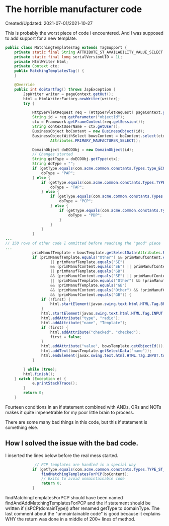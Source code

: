 # The horrible manufacturer code
<p class='editDate'>Created/Updated: 2021-07-01/2021-10-27</p>

This is probably the worst piece of code i encountered. And I was supposed to add support for a new template.

``` java
public class MatchingTemplatesTag extends TagSupport {
    private static final String ATTRIBUTE_ST_AVAILABILITY_VALUE_SELECT = "attribute[st_Availability].value";
    private static final long serialVersionUID = 1L;
    private HtmlWriter html;
    private Context ctx;
    public MatchingTemplatesTag() {
    }

    @Override
    public int doStartTag() throws JspException {
        JspWriter writer = pageContext.getOut();
        html = HtmlWriterFactory.newWriter(writer);
        try {

            HttpServletRequest req = (HttpServletRequest) pageContext.getRequest();
            String id = req.getParameter("objectId");
            ctx = Framework.getFrameContext(req.getSession());
            String contextUserName = ctx.getUser();
            BusinessObject boContent = new BusinessObject(id);
            BusinessObjectWithSelect bowsContent = boContent.select(ctx, new StringList(
                    Attributes.PRIMARY_MAUFACTURER_SELECT));

            DomainObject doECOObj = new DomainObject(id);
            // Changes started
            String getType = doECOObj.getType(ctx);
            String doType = "";
            if (getType.equals(com.acme.common.constants.Types.type_ECO)) {
                doType = "PAP";
            } else {
                if (getType.equals(com.acme.common.constants.Types.TYPE_ST_TAPECO)) {
                    doType = "TAP";
                } else {
                    if (getType.equals(com.acme.common.constants.Types.TYPE_ST_PCPECO)) {
                        doType = "PCP";
                    } else {
                        if (getType.equals(com.acme.common.constants.Types.TYPE_ST_PDPECO)) {
                            doType = "PDP";
                        }
                    }
                }
            }
...
// 150 rows of other code I ommitted before reaching the "good" piece
...    
            primManufTemplate = bowsTemplate.getSelectData(Attributes.PRIMARY_MAUFACTURER_SELECT);
            if (primManufTemplate.equals("Other") && primManufContent.equals("Other")
                    || primManufTemplate.equals("SE")
                    && (primManufContent.equals("SE") || primManufContent.equals("GB"))
                    || primManufTemplate.equals("GB")
                    && (primManufContent.equals("SE") || primManufContent.equals("GB"))
                    || !primManufTemplate.equals("Other") && !primManufTemplate.equals("SE")
                    && !primManufTemplate.equals("GB")
                    && !primManufContent.equals("Other") && !primManufContent.equals("SE")
                    && !primManufContent.equals("GB")) {
                if (!first) {
                    html.startElement(javax.swing.text.html.HTML.Tag.BR.toString());
                }
                html.startElement(javax.swing.text.html.HTML.Tag.INPUT.toString());
                html.addAttribute("type", "radio");
                html.addAttribute("name", "Template");
                if (first) {
                    html.addAttribute("checked", "checked");
                    first = false;
                }
                html.addAttribute("value", bowsTemplate.getObjectId());
                html.addText(bowsTemplate.getSelectData("name"));
                html.endElement(javax.swing.text.html.HTML.Tag.INPUT.toString());
            }

        } while (true);
        html.finish();
    } catch (Exception e) {
            e.printStackTrace();
        }
        return 0;
    }

```

Fourteen conditions in an if statement combined with ANDs, ORs and NOTs makes it quite impenetrable for my poor little brain to process.

There are some many bad things in this code, but this if statement is something else.

## How I solved the issue with the bad code.
I inserted the lines below before the real mess started.
``` java
             // PCP templates are handled in a special way
            if (getType.equals(com.acme.common.constants.Types.TYPE_ST_PCPECO)) {
                findMatchingTemplatesForPCP(boContent);
                // Exits to avoid unmaintainable code
                return 0;
            }
```
findMatchingTemplatesForPCP should have been named findAndAddMatchingTemplatesForPCP and the if statement should be written if (isPCP(domainType)) after renamed getType to domainType. The last comment about the "unmaintainable code" is good because it explains WHY the return was done in a middle of 200+ lines of method.

